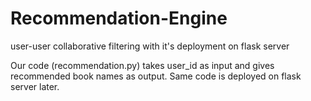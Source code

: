 # Recommendation-Engine
user-user collaborative filtering with it's deployment on flask server

Our code (recommendation.py) takes user_id as input and gives recommended book names as output.
Same code is deployed on flask server later.

